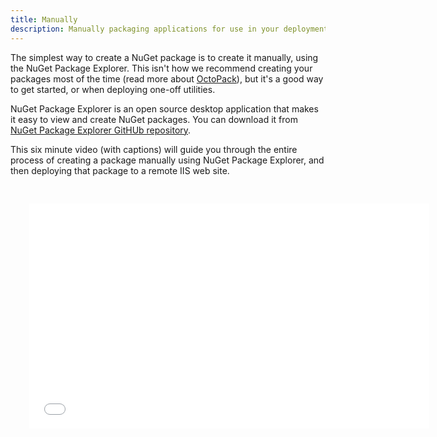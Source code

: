 ```yaml
---
title: Manually
description: Manually packaging applications for use in your deployments.
---
```


The simplest way to create a NuGet package is to create it manually, using the NuGet Package Explorer. This isn't how we recommend creating your packages most of the time (read more about [OctoPack](/docs/packaging-applications/creating-packages/nuget-packages/using-octopack/index.md)), but it's a good way to get started, or when deploying one-off utilities.

NuGet Package Explorer is an open source desktop application that makes it easy to view and create NuGet packages. You can download it from [NuGet Package Explorer GitHUb repository](https://github.com/NuGetPackageExplorer/NuGetPackageExplorer).

This six minute video (with captions) will guide you through the entire process of creating a package manually using NuGet Package Explorer, and then deploying that package to a remote IIS web site.

<iframe src="//fast.wistia.net/embed/iframe/qc0mx7cyto" allowtransparency="true" frameborder="0" scrolling="no" class="wistia_embed" name="wistia_embed" allowfullscreen mozallowfullscreen webkitallowfullscreen oallowfullscreen msallowfullscreen width="640" height="360" style="margin: 30px"></iframe>
